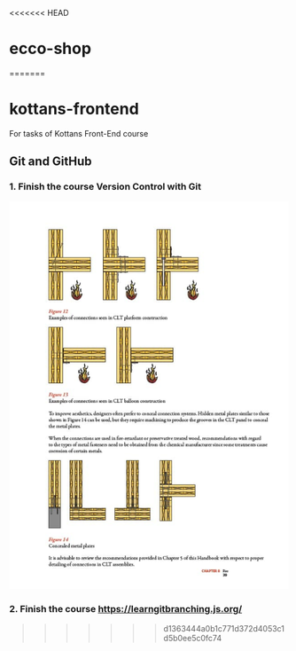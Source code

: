 <<<<<<< HEAD
# ecco-shop
=======
# kottans-frontend

For tasks of Kottans Front-End course

## Git and GitHub

### 1. Finish the course Version Control with Git

![1.1 Screenshot](https://github.com/SEM007-88/ecco-shop/blob/94ce1fa911697e9ce14200c1b8cd9e93c8f7f3b0/photo_2020-12-10_02-00-41.jpg)

### 2. Finish the course https://learngitbranching.js.org/
>>>>>>> d1363444a0b1c771d372d4053c1d5b0ee5c0fc74
